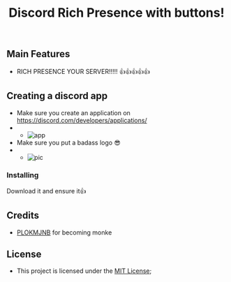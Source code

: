 <p align="center">
	<h1 align="center">
		Discord Rich Presence with buttons!
	</h1>
</p>

<br/>


## Main Features
- RICH PRESENCE YOUR SERVER!!!!! 👍👍👍👍👍

## Creating a discord app
- Make sure you create an application on https://discord.com/developers/applications/
- - ![app](https://beta.iodine.gg/cLtIR.gif)
- Make sure you put a badass logo 😎
- - ![pic](https://beta.iodine.gg/mk15T.gif)

### Installing
Download it and ensure it👍

## Credits
- [PLOKMJNB](https://github.com/PLOKMJNB) for becoming monke

## License
- This project is licensed under the [MIT License](https://github.com/synterrr/monke.io/LICENSE);
